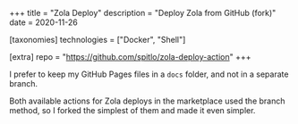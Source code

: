 +++
title = "Zola Deploy"
description = "Deploy Zola from GitHub (fork)"
date = 2020-11-26

[taxonomies]
technologies = ["Docker", "Shell"]

[extra]
repo = "https://github.com/spitlo/zola-deploy-action"
+++

I prefer to keep my GitHub Pages files in a `docs` folder, and not in a separate branch.

Both available actions for Zola deploys in the marketplace used the branch method, so I forked the simplest of them and made it even simpler.
